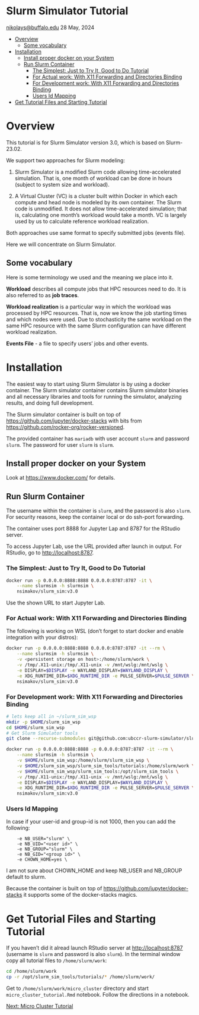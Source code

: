 Slurm Simulator Tutorial
================
<nikolays@buffalo.edu>
28 May, 2024

- [Overview](#overview)
  - [Some vocabulary](#some-vocabulary)
- [Installation](#installation)
  - [Install proper docker on your
    System](#install-proper-docker-on-your-system)
  - [Run Slurm Container](#run-slurm-container)
    - [The Simplest: Just to Try It, Good to Do
      Tutorial](#the-simplest-just-to-try-it-good-to-do-tutorial)
    - [For Actual work: With X11 Forwarding and Directories
      Binding](#for-actual-work-with-x11-forwarding-and-directories-binding)
    - [For Development work: With X11 Forwarding and Directories
      Binding](#for-development-work-with-x11-forwarding-and-directories-binding)
    - [Users Id Mapping](#users-id-mapping)
- [Get Tutorial Files and Starting
  Tutorial](#get-tutorial-files-and-starting-tutorial)

# Overview

This tutorial is for Slurm Simulator version 3.0, which is based on
Slurm-23.02.

We support two approaches for Slurm modeling:

1.  Slurm Simulator is a modified Slurm code allowing time-accelerated
    simulation. That is, one month of workload can be done in hours
    (subject to system size and workload).

2.  A Virtual Cluster (VC) is a cluster built within Docker in which
    each compute and head node is modeled by its own container. The
    Slurm code is unmodified. It does not allow time-accelerated
    simulation; that is, calculating one month’s workload would take a
    month. VC is largely used by us to calculate reference workload
    realization.

Both approaches use same format to specify submitted jobs (events file).

Here we will concentrate on Slurm Simulator.

## Some vocabulary

Here is some terminology we used and the meaning we place into it.

**Workload** describes all compute jobs that HPC resources need to do.
It is also referred to as **job traces**.

**Workload realization** is a particular way in which the workload was
processed by HPC resources. That is, now we know the job starting times
and which nodes were used. Due to stochasticity the same workload on the
same HPC resource with the same Slurm configuration can have different
workload realization.

**Events File** - a file to specify users’ jobs and other events.

# Installation

The easiest way to start using Slurm Simulator is by using a docker
container. The Slurm simulator container contains Slurm simulator
binaries and all necessary libraries and tools for running the
simulator, analyzing results, and doing full development.

The Slurm simulator container is built on top of
<https://github.com/jupyter/docker-stacks> with bits from
<https://github.com/rocker-org/rocker-versioned>.

The provided container has `mariadb` with user account `slurm` and
password `slurm`. The password for user `slurm` is `slurm`.

## Install proper docker on your System

Look at <https://www.docker.com/> for details.

## Run Slurm Container

The username within the container is `slurm`, and the password is also
`slurm`. For security reasons, keep the container local or do ssh-port
forwarding.

The container uses port 8888 for Jupyter Lap and 8787 for the RStudio
server.

To access Jupyter Lab, use the URL provided after launch in output. For
RStudio, go to <http://localhost:8787>.

### The Simplest: Just to Try It, Good to Do Tutorial

``` bash
docker run -p 0.0.0.0:8888:8888 0.0.0.0:8787:8787 -it \
    --name slurmsim -h slurmsim \
    nsimakov/slurm_sim:v3.0
```

Use the shown URL to start Jupyter Lab.

### For Actual work: With X11 Forwarding and Directories Binding

The following is working on WSL (don’t forget to start docker and enable
integration with your distros):

``` bash
docker run -p 0.0.0.0:8888:8888 0.0.0.0:8787:8787 -it --rm \
    --name slurmsim -h slurmsim \
    -v <persistent storage on host>:/home/slurm/work \
    -v /tmp/.X11-unix:/tmp/.X11-unix -v /mnt/wslg:/mnt/wslg \
    -e DISPLAY=$DISPLAY -e WAYLAND_DISPLAY=$WAYLAND_DISPLAY \
    -e XDG_RUNTIME_DIR=$XDG_RUNTIME_DIR -e PULSE_SERVER=$PULSE_SERVER \
    nsimakov/slurm_sim:v3.0
```

### For Development work: With X11 Forwarding and Directories Binding

``` bash
# lets keep all in ~/slurm_sim_wsp
mkdir -p $HOME/slurm_sim_wsp
cd $HOME/slurm_sim_wsp
# Get Slurm Simulator tools
git clone --recurse-submodules git@github.com:ubccr-slurm-simulator/slurm_sim_tools.git
```

``` bash
docker run -p 0.0.0.0:8888:8888 -p 0.0.0.0:8787:8787 -it --rm \
    --name slurmsim -h slurmsim \
    -v $HOME/slurm_sim_wsp:/home/slurm/slurm_sim_wsp \
    -v $HOME/slurm_sim_wsp/slurm_sim_tools/tutorials:/home/slurm/work \
    -v $HOME/slurm_sim_wsp/slurm_sim_tools:/opt/slurm_sim_tools \
    -v /tmp/.X11-unix:/tmp/.X11-unix -v /mnt/wslg:/mnt/wslg \
    -e DISPLAY=$DISPLAY -e WAYLAND_DISPLAY=$WAYLAND_DISPLAY \
    -e XDG_RUNTIME_DIR=$XDG_RUNTIME_DIR -e PULSE_SERVER=$PULSE_SERVER \
    nsimakov/slurm_sim:v3.0
```

### Users Id Mapping

In case if your user-id and group-id is not 1000, then you can add the
following:

        -e NB_USER="slurm" \
        -e NB_UID="<user id>" \
        -e NB_GROUP="slurm" \
        -e NB_GID="<group id>" \
        -e CHOWN_HOME=yes \

I am not sure about CHOWN_HOME and keep NB_USER and NB_GROUP default to
slurm.

Because the container is built on top of
<https://github.com/jupyter/docker-stacks> it supports some of the
docker-stacks magics.

# Get Tutorial Files and Starting Tutorial

If you haven’t did it alread launch RStudio server at
<http://localhost:8787> (username is `slurm` and password is also
`slurm`). In the terminal window copy all tutorial files to
`/home/slurm/work`:

``` bash
cd /home/slurm/work
cp -r /opt/slurm_sim_tools/tutorials/* /home/slurm/work/
```

Get to `/home/slurm/work/micro_cluster` directory and start
`micro_cluster_tutorial.Rmd` notebook. Follow the directions in a
notebook.

[Next: Micro Cluster
Tutorial](./micro_cluster/micro_cluster_tutorial.md)
